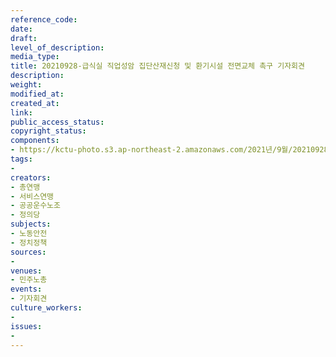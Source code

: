 ```yaml
---
reference_code: 
date: 
draft: 
level_of_description: 
media_type: 
title: 20210928-급식실 직업성암 집단산재신청 및 환기시설 전면교체 촉구 기자회견
description: 
weight: 
modified_at: 
created_at: 
link: 
public_access_status: 
copyright_status: 
components:
- https://kctu-photo.s3.ap-northeast-2.amazonaws.com/2021년/9월/20210928-급식실+직업성암+집단산재신청+및+환기시설+전면교체+촉구+기자회견/404197_62241_4243.jpg
tags:
- 
creators:
- 총연맹
- 서비스연맹
- 공공운수노조
- 정의당
subjects:
- 노동안전
- 정치정책
sources:
- 
venues:
- 민주노총
events:
- 기자회견
culture_workers:
- 
issues:
- 
---
```

